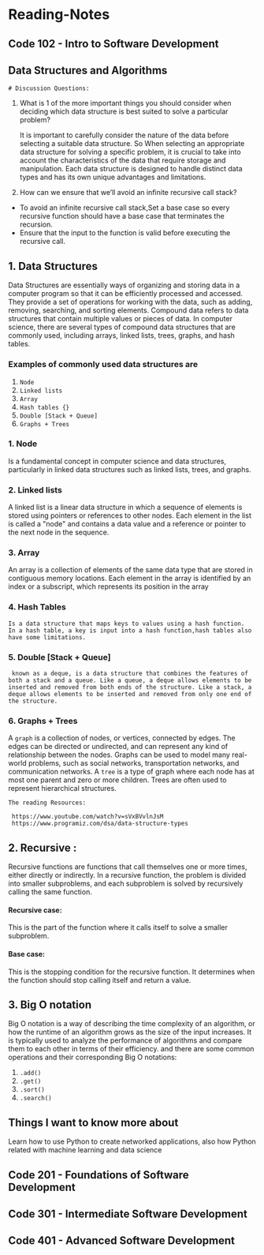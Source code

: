 # Reading-Notes 

## Code 102 - Intro to Software Development

## Data Structures and Algorithms

`# Discussion Questions:`

1. What is 1 of the more important things you should consider when deciding which data structure is best suited to solve a particular problem?

   It is important to carefully consider the nature of the data before selecting a suitable data structure.
   So When selecting an appropriate data structure for solving a specific problem, it is crucial to take into account the characteristics of the data that require storage and manipulation. Each data structure is designed to handle distinct data types and has its own unique advantages and limitations.

2. How can we ensure that we’ll avoid an infinite recursive call stack?

- To avoid an infinite recursive call stack,Set a base case so every recursive function should have a base case that terminates the recursion.
- Ensure that the input to the function is valid before executing the recursive call.

## 1. Data Structures

Data Structures are essentially ways of organizing and storing data in a computer program so that it can be efficiently processed and accessed. They provide a set of operations for working with the data, such as adding, removing, searching, and sorting elements.
Compound data refers to data structures that contain multiple values or pieces of data. In computer science, there are several types of compound data structures that are commonly used, including arrays, linked lists, trees, graphs, and hash tables.

### Examples of commonly used data structures are

 1. `Node`
 2. `Linked lists`
 3. `Array`
 4. `Hash tables {}`
 5. `Double [Stack + Queue]`
 6. `Graphs + Trees`

### 1. Node

   Is a fundamental concept in computer science and data structures, particularly in linked data structures such as linked lists, trees, and graphs.

### 2. Linked lists

  A linked list is a linear data structure in which a sequence of elements is stored using pointers or references to other nodes. Each element in the list is called a "node" and contains a data value and a reference or pointer to the next node in the sequence.

### 3. Array

   An array is a collection of elements of the same data type that are stored in contiguous memory locations. Each element in the array is identified by an index or a subscript, which represents its position in the array

### 4. Hash Tables

    Is a data structure that maps keys to values using a hash function. 
    In a hash table, a key is input into a hash function,hash tables also have some limitations.

### 5. Double [Stack + Queue]

     known as a deque, is a data structure that combines the features of both a stack and a queue. Like a queue, a deque allows elements to be inserted and removed from both ends of the structure. Like a stack, a deque allows elements to be inserted and removed from only one end of the structure.

### 6. Graphs + Trees 

A `graph` is a collection of nodes, or vertices, connected by edges. The edges can be directed or undirected, and can represent any kind of relationship between the nodes. Graphs can be used to model many real-world problems, such as social networks, transportation networks, and communication networks.
A `tree` is a type of graph where each node has at most one parent and zero or more children. Trees are often used to represent hierarchical structures. 

`The reading Resources:`
  
     https://www.youtube.com/watch?v=sVxBVvlnJsM 
     https://www.programiz.com/dsa/data-structure-types

 ## 2. Recursive :
 Recursive functions are functions that call themselves one or more times, either directly or indirectly. In a recursive function, the problem is divided into smaller subproblems, and each subproblem is solved by recursively calling the same function.
 #### Recursive case: 

 This is the part of the function where it calls itself to solve a smaller subproblem.

 #### Base case: 

 This is the stopping condition for the recursive function. It determines when the function should stop calling itself and return a value.
 ## 3. Big O notation
 Big O notation is a way of describing the time complexity of an algorithm, or how the runtime of an algorithm grows as the size of the input increases. It is typically used to analyze the performance of algorithms and compare them to each other in terms of their efficiency.
and there are some common operations and their corresponding Big O notations:
1. `.add()`
2. `.get()`
3. `.sort()`
4. `.search()`


## Things I want to know more about
Learn how to use Python to create networked applications, also how Python related with machine learning and data science
## Code 201 - Foundations of Software Development

## Code 301 - Intermediate Software Development

## Code 401 - Advanced Software Development

